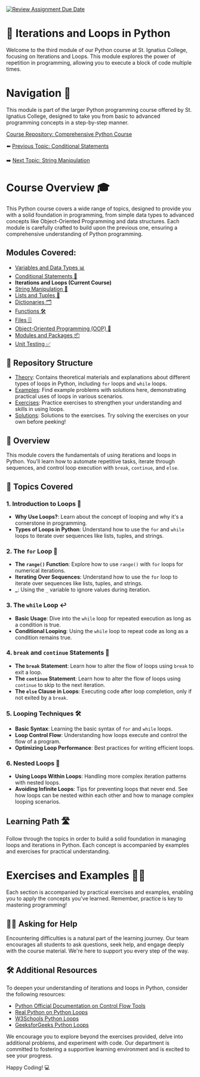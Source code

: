 [![Review Assignment Due Date](https://classroom.github.com/assets/deadline-readme-button-24ddc0f5d75046c5622901739e7c5dd533143b0c8e959d652212380cedb1ea36.svg)](https://classroom.github.com/a/jXe_WuGl)
# 📘 Iterations and Loops in Python

Welcome to the third module of our Python course at St. Ignatius College, focusing on Iterations and Loops. This module explores the power of repetition in programming, allowing you to execute a block of code multiple times.

# Navigation 🧭

This module is part of the larger Python programming course offered by St. Ignatius College, designed to take you from basic to advanced programming concepts in a step-by-step manner. 

[Course Repository: Comprehensive Python Course](https://github.com/YuriODev/St-Ignatius-Python-Course)

⬅️  [Previous Topic: Conditional Statements](https://github.com/YuriODev/python-st-ignatius-02-simple-conditional-statements/blob/main/README.md)

➡️ [Next Topic: String Manipulation](https://github.com/YuriODev/python-st-ignatius-04-string-manipulation/blob/main/README.md)


# Course Overview 🎓

This Python course covers a wide range of topics, designed to provide you with a solid foundation in programming, from simple data types to advanced concepts like Object-Oriented Programming and data structures. Each module is carefully crafted to build upon the previous one, ensuring a comprehensive understanding of Python programming.

## Modules Covered:
- [Variables and Data Types 📊](https://github.com/YuriODev/python-st-ignatius-01-simple-data-types/blob/main/README.md) 
- [Conditional Statements 🔀](https://github.com/YuriODev/python-st-ignatius-02-simple-conditional-statements/blob/main/README.md)
- **Iterations and Loops (Current Course)**
- [String Manipulation 🧵](https://github.com/YuriODev/python-st-ignatius-04-string-manipulation/blob/main/README.md)
- [Lists and Tuples 📝](https://github.com/YuriODev/python-st-ignatius-05-lists-in-python/blob/main/README.md)
- [Dictionaries 🗂](https://github.com/YuriODev/python-st-ignatius-06-mastering-dictionaries/blob/main/README.md)
- [Functions 🛠](https://github.com/YuriODev/python-st-ignatius-07-functions-in-python/blob/main/README.md)
- [Files 🗄](https://github.com/YuriODev/python-st-ignatius-08-files-in-python/blob/main/README.md)
- [Object-Oriented Programming (OOP) 🤖](https://github.com/YuriODev/python-st-ignatius-09-oop/blob/main/README.md)
- [Modules and Packages 📦](https://github.com/YuriODev/python-st-ignatius-10-modules-and-packages/blob/main/README.md)
- [Unit Testing ✅](https://github.com/YuriODev/python-st-ignatius-11-unit-testing/blob/main/README.md)

## 📂 Repository Structure

- [Theory](./theory): Contains theoretical materials and explanations about different types of loops in Python, including `for` loops and `while` loops.
- [Examples](./examples): Find example problems with solutions here, demonstrating practical uses of loops in various scenarios.
- [Exercises](./exercises): Practice exercises to strengthen your understanding and skills in using loops.
- [Solutions](./solutions): Solutions to the exercises. Try solving the exercises on your own before peeking!

## 📝 Overview

This module covers the fundamentals of using iterations and loops in Python. You'll learn how to automate repetitive tasks, iterate through sequences, and control loop execution with `break`, `continue`, and `else`.

## 🧩 Topics Covered

### 1. Introduction to Loops 🎢
- **Why Use Loops?**: Learn about the concept of looping and why it's a cornerstone in programming.
- **Types of Loops in Python**: Understand how to use the `for` and `while` loops to iterate over sequences like lists, tuples, and strings.

### 2. The `for` Loop 🔁
- **The `range()` Function**: Explore how to use `range()` with `for` loops for numerical iterations.
- **Iterating Over Sequences**: Understand how to use the `for` loop to iterate over sequences like lists, tuples, and strings.
- **_**: Using the `_` variable to ignore values during iteration.

### 3. The `while` Loop ↩️
- **Basic Usage**: Dive into the `while` loop for repeated execution as long as a condition is true.
- **Conditional Looping**: Using the `while` loop to repeat code as long as a condition remains true.

### 4. `break` and `continue` Statements 🚦
- **The `break` Statement**: Learn how to alter the flow of loops using `break` to exit a loop.
- **The `continue` Statement**: Learn how to alter the flow of loops using `continue` to skip to the next iteration.
- **The `else` Clause in Loops**: Executing code after loop completion, only if not exited by a `break`.

### 5. Looping Techniques 🛠️
- **Basic Syntax**: Learning the basic syntax of `for` and `while` loops.
- **Loop Control Flow**: Understanding how loops execute and control the flow of a program.
- **Optimizing Loop Performance**: Best practices for writing efficient loops.

### 6. Nested Loops 🍱
- **Using Loops Within Loops**: Handling more complex iteration patterns with nested loops.
- **Avoiding Infinite Loops**: Tips for preventing loops that never end.
See how loops can be nested within each other and how to manage complex looping scenarios.

## Learning Path 🛣️

Follow through the topics in order to build a solid foundation in managing loops and iterations in Python. Each concept is accompanied by examples and exercises for practical understanding.

# Exercises and Examples 🏋️‍♂️

Each section is accompanied by practical exercises and examples, enabling you to apply the concepts you've learned. Remember, practice is key to mastering programming!

## 🙋‍♂️ Asking for Help

Encountering difficulties is a natural part of the learning journey. Our team encourages all students to ask questions, seek help, and engage deeply with the course material. We're here to support you every step of the way.

## 🛠 Additional Resources

To deepen your understanding of iterations and loops in Python, consider the following resources:

- [Python Official Documentation on Control Flow Tools](https://docs.python.org/3/tutorial/controlflow.html)
- [Real Python on Python Loops](https://realpython.com/python-for-loop/)
- [W3Schools Python Loops](https://www.w3schools.com/python/python_for_loops.asp)
- [GeeksforGeeks Python Loops](https://www.geeksforgeeks.org/loops-in-python/)

We encourage you to explore beyond the exercises provided, delve into additional problems, and experiment with code. Our department is committed to fostering a supportive learning environment and is excited to see your progress.

Happy Coding! 💻
